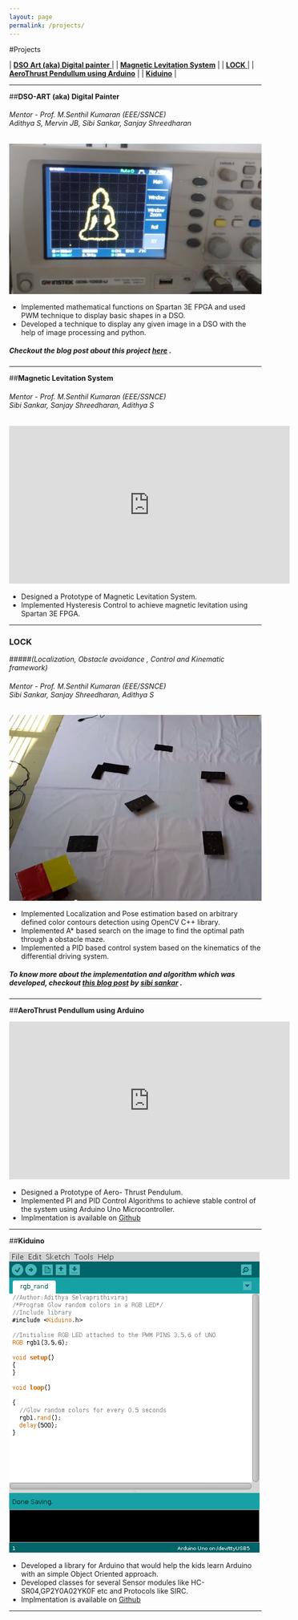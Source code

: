 ```yaml
---
layout: page
permalink: /projects/
---
```


#Projects

| [ **DSO Art (aka) Digital painter** ](#dso-art-aka-digital-painter) |
| [**Magnetic Levitation System**](#magnetic-levitation-system) |
| [**LOCK** ](#lock) |
| [**AeroThrust Pendullum using Arduino**](#aerothrust-pendullum-using-arduino) |
| [**Kiduino**](#kiduino) |

---

##**DSO-ART (aka) Digital Painter**
<h6> <em>Mentor - Prof. M.Senthil Kumaran (EEE/SSNCE) <br /> 
 Adithya S, Mervin JB, Sibi Sankar, Sanjay Shreedharan</em> </h6>


![placeholder](/assets/images/buddha.jpg)



* Implemented mathematical functions on Spartan 3E FPGA and used PWM technique to display basic shapes
in a DSO.
* Developed a technique to display any given image in a DSO with the help of image processing and python.

##### *Checkout the blog post about this project [here](https://adithyaselv.quora.com/Engineering-Art-and-Python-Connecting-the-Dots)* .

---

##**Magnetic Levitation System**
<h6> <em>Mentor - Prof. M.Senthil Kumaran (EEE/SSNCE) <br /> 
 Sibi Sankar, Sanjay Shreedharan, Adithya S</em> </h6>


<iframe width="560" height="315" src="https://www.youtube.com/embed/DL33ijUAX18" frameborder="0" allowfullscreen></iframe>

<br />

* Designed a Prototype of Magnetic Levitation System.
* Implemented Hysteresis Control to achieve magnetic levitation using Spartan 3E FPGA.


---

<h3 id="lock"> <strong>LOCK</strong> </h3>
 
#####*(Localization, Obstacle avoidance , Control and Kinematic framework)* 
<h6> <em>Mentor - Prof. M.Senthil Kumaran (EEE/SSNCE) <br /> 
 Sibi Sankar, Sanjay Shreedharan, Adithya S</em> </h6>

![placeholder](/assets/images/lock.jpg)

* Implemented Localization and Pose estimation based on arbitrary defined color contours detection using
OpenCV C++ library.
* Implemented A* based search on the image to find the optimal path through a obstacle maze.
* Implemented a PID based control system based on the kinematics of the differential driving system.

##### *To know more about the implementation and algorithm which was developed, checkout [this blog post](http://sibisankar.me/articles/LOCK-part1/) by [sibi sankar](http://sibisankar.me/)* .

---

##**AeroThrust Pendullum using Arduino**



<iframe width="560" height="315" src="https://www.youtube.com/embed/Lsm37dsPO0k" frameborder="0" allowfullscreen></iframe>

<br />

* Designed a Prototype of Aero- Thrust Pendulum.
* Implemented PI and PID Control Algorithms to achieve stable control of the system using Arduino Uno Microcontroller.
* Implmentation is available on [Github](https://github.com/adithyaselv/Aerothrust-Pendulum)

---

##**Kiduino**


![placeholder](/assets/images/kiduino.png)



* Developed a library for Arduino that would help the kids learn Arduino with an simple Object Oriented
approach.
* Developed classes for several Sensor modules like HC- SR04,GP2Y0A02YK0F etc and Protocols like SIRC.
* Implmentation is available on [Github](https://github.com/adithyaselv/Kiduino)


---
